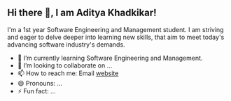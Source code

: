 ## Hi there 👋, I am Aditya Khadkikar!
I'm a 1st year Software Engineering and Management student. I am striving and eager to delve deeper into learning new skills, that aim to meet today's advancing software industry's demands.

- 🌱 I’m currently learning Software Engineering and Management.
- 👯 I’m looking to collaborate on ...
- 📫 How to reach me: Email [website]
- 😄 Pronouns: ...
- ⚡ Fun fact: ...

[website]: aditya.khadkikar9954@outlook.com
